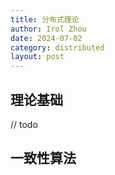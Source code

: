 ```yaml
---
title: 分布式理论
author: Irol Zhou
date: 2024-07-02
category: distributed
layout: post
---
```


## 理论基础

// todo

## 一致性算法